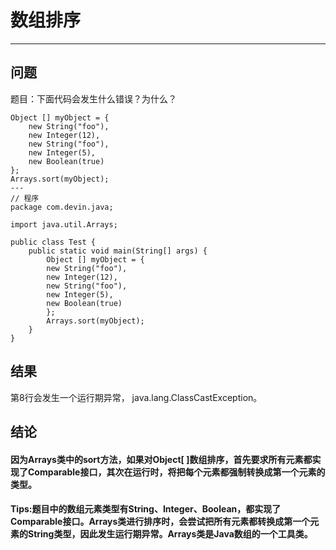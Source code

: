 # 数组排序
---
## 问题
题目：下面代码会发生什么错误？为什么？
```
Object [] myObject = {
    new String("foo"),
    new Integer(12),
    new String("foo"),
    new Integer(5),    
    new Boolean(true)
};
Arrays.sort(myObject);
---
// 程序
package com.devin.java;

import java.util.Arrays;

public class Test {
	public static void main(String[] args) {
		Object [] myObject = {
		new String("foo"),
		new Integer(12),
		new String("foo"),
		new Integer(5),
		new Boolean(true)
		};
		Arrays.sort(myObject);
	}
}
```
## 结果
第8行会发生一个运行期异常，
java.lang.ClassCastException。
## 结论
#### 因为Arrays类中的sort方法，如果对Object[ ]数组排序，首先要求所有元素都实现了Comparable接口，其次在运行时，将把每个元素都强制转换成第一个元素的类型。
#### Tips:题目中的数组元素类型有String、Integer、Boolean，都实现了Comparable接口。Arrays类进行排序时，会尝试把所有元素都转换成第一个元素的String类型，因此发生运行期异常。Arrays类是Java数组的一个工具类。
